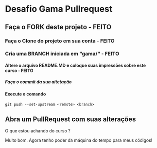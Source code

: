 # Desafio Gama Pullrequest

## Faça o FORK deste projeto - FEITO

### Faça o Clone do projeto em sua conta - FEITO

### Cria uma BRANCH iniciada em "gama/" - FEITO

#### Altere o arquivo README.MD e coloque suas impressões sobre este curso - FEITO

##### Faça o commit da sua altetação

#### Execute o comando

`git push --set-upstream <remote> <branch>`

## Abra um PullRequest com suas alterações

O que estou achando do curso ?

Muito bom. Agora tenho poder da máquina do tempo para meus códigos!
